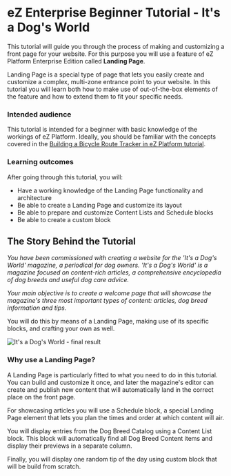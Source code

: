 # eZ Enterprise Beginner Tutorial - It's a Dog's World

This tutorial will guide you through the process of making and customizing a front page for your website. For this purpose you will use a feature of eZ Platform Enterprise Edition called **Landing Page**. 

Landing Page is a special type of page that lets you easily create and customize a complex, multi-zone entrance point to your website. In this tutorial you will learn both how to make use of out-of-the-box elements of the feature and how to extend them to fit your specific needs.

### Intended audience

This tutorial is intended for a beginner with basic knowledge of the workings of eZ Platform. Ideally, you should be familiar with the concepts covered in the [Building a Bicycle Route Tracker in eZ Platform tutorial](../platform_beginner/building_a_bicycle_route_tracker_in_ez_platform.md).

### Learning outcomes

After going through this tutorial, you will:

- Have a working knowledge of the Landing Page functionality and architecture
- Be able to create a Landing Page and customize its layout
- Be able to prepare and customize Content Lists and Schedule blocks
- Be able to create a custom block

## The Story Behind the Tutorial

*You have been commissioned with creating a website for the 'It's a Dog's World' magazine, a periodical for dog owners. 'It's a Dog's World' is a magazine focused on content-rich articles, a comprehensive encyclopedia of dog breeds and useful dog care advice.*

*Your main objective is to create a welcome page that will showcase the magazine's three most important types of content: articles, dog breed information and tips.*

You will do this by means of a Landing Page, making use of its specific blocks, and crafting your own as well.

![It's a Dog's World - final result](img/enterprise_tut_main_screen.png "It's a Dog's World - final result")

### Why use a Landing Page?

A Landing Page is particularly fitted to what you need to do in this tutorial. You can build and customize it once, and later the magazine's editor can create and publish new content that will automatically land in the correct place on the front page.

For showcasing articles you will use a Schedule block, a special Landing Page element that lets you plan the times and order at which content will air.

You will display entries from the Dog Breed Catalog using a Content List block. This block will automatically find all Dog Breed Content items and display their previews in a separate column.

Finally, you will display one random tip of the day using custom block that will be build from scratch.
